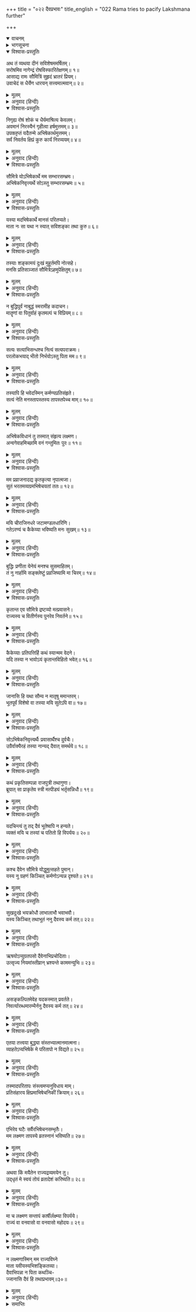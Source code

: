 +++
title = "०२२ दैवप्रभावः"
title_english = "022 Rama tries to pacify Lakshmana further"

+++
<details open><summary>वाचनम्</summary>
<div caption="श्रीराम-हरिसीताराममूर्ति-घनपाठिभ्यां वचनम्" class="audioEmbed" src="https://archive.org/download/Ramayana-recitation-Sriram-harisItArAmamUrti-Ghanapaati-v2/Kanda_2/Kanda_2_AYK-022-Daiva_Prabhavaha.mp3"></div>
</details>

<details><summary>भागसूचना</summary>

22. श्रीरामका लक्ष्मणको समझाते हुए अपने वनवासमें दैवको ही कारण बताना और अभिषेककी सामग्रीको हटा लेनेका आदेश देना
</details>

<details open><summary>विश्वास-प्रस्तुतिः</summary>

अथ तं व्यथया दीनं सविशेषममर्षितम्।  
सरोषमिव नागेन्द्रं रोषविस्फारितेक्षणम्॥ १॥  
आसाद्य रामः सौमित्रिं सुहृदं भ्रातरं प्रियम्।  
उवाचेदं स धैर्येण धारयन् सत्त्वमात्मवान्॥ २॥
</details>

<details><summary>मूलम्</summary>

अथ तं व्यथया दीनं सविशेषममर्षितम्।  
सरोषमिव नागेन्द्रं रोषविस्फारितेक्षणम्॥ १॥  
आसाद्य रामः सौमित्रिं सुहृदं भ्रातरं प्रियम्।  
उवाचेदं स धैर्येण धारयन् सत्त्वमात्मवान्॥ २॥
</details>

<details><summary>अनुवाद (हिन्दी)</summary>

(श्रीरामके राज्याभिषेकमें विघ्न पड़नेके कारण) सुमित्राकुमार लक्ष्मण मानसिक व्यथासे बहुत दुःखी थे। उनके मनमें विशेष अमर्ष भरा हुआ था। वे रोषसे भरे हुए गजराजकी भाँति क्रोधसे आँखें फाड़-फाड़कर देख रहे थे। अपने मनको वशमें रखनेवाले श्रीराम धैर्यपूर्वक चित्तको निर्विकाररूपसे काबूमें रखते हुए अपने हितैषी सुहृद् प्रिय भाई लक्ष्मणके पास जाकर इस प्रकार बोले—॥ १-२॥
</details>

<details open><summary>विश्वास-प्रस्तुतिः</summary>

निगृह्य रोषं शोकं च धैर्यमाश्रित्य केवलम्।  
अवमानं निरस्यैनं गृहीत्वा हर्षमुत्तमम्॥ ३॥  
उपक्लृप्तं यदैतन्मे अभिषेकार्थमुत्तमम्।  
सर्वं निवर्तय क्षिप्रं कुरु कार्यं निरव्ययम्॥ ४॥
</details>

<details><summary>मूलम्</summary>

निगृह्य रोषं शोकं च धैर्यमाश्रित्य केवलम्।  
अवमानं निरस्यैनं गृहीत्वा हर्षमुत्तमम्॥ ३॥  
उपक्लृप्तं यदैतन्मे अभिषेकार्थमुत्तमम्।  
सर्वं निवर्तय क्षिप्रं कुरु कार्यं निरव्ययम्॥ ४॥
</details>

<details><summary>अनुवाद (हिन्दी)</summary>

‘लक्ष्मण! केवल धैर्यका आश्रय लेकर अपने मनके क्रोध और शोकको दूर करो, चित्तसे अपमानकी भावना निकाल दो और हृदयमें भलीभाँति हर्ष भरकर मेरे अभिषेकके लिये यह जो उत्तम सामग्री एकत्र की गयी है, इसे शीघ्र हटा दो और ऐसा कार्य करो, जिससे मेरे वनगमनमें बाधा उपस्थित न हो॥ ३-४॥
</details>

<details open><summary>विश्वास-प्रस्तुतिः</summary>

सौमित्रे योऽभिषेकार्थे मम सम्भारसम्भ्रमः।  
अभिषेकनिवृत्त्यर्थे सोऽस्तु सम्भारसम्भ्रमः॥ ५॥
</details>

<details><summary>मूलम्</summary>

सौमित्रे योऽभिषेकार्थे मम सम्भारसम्भ्रमः।  
अभिषेकनिवृत्त्यर्थे सोऽस्तु सम्भारसम्भ्रमः॥ ५॥
</details>

<details><summary>अनुवाद (हिन्दी)</summary>

‘सुमित्रानन्दन! अबतक अभिषेकके लिये सामग्री जुटानेमें जो तुम्हारा उत्साह था, वह इसे रोकने और मेरे वन जानेकी तैयारी करनेमें होना चाहिये॥ ५॥
</details>

<details open><summary>विश्वास-प्रस्तुतिः</summary>

यस्या मदभिषेकार्थे मानसं परितप्यते।  
माता नः सा यथा न स्यात् सविशङ्का तथा कुरु॥ ६॥
</details>

<details><summary>मूलम्</summary>

यस्या मदभिषेकार्थे मानसं परितप्यते।  
माता नः सा यथा न स्यात् सविशङ्का तथा कुरु॥ ६॥
</details>

<details><summary>अनुवाद (हिन्दी)</summary>

‘मेरे अभिषेकके कारण जिसके चित्तमें संताप हो रहा है, उस हमारी माता कैकेयीको जिससे किसी तरहकी शङ्का न रह जाय, वही काम करो॥ ६॥
</details>

<details open><summary>विश्वास-प्रस्तुतिः</summary>

तस्याः शङ्कामयं दुःखं मुहूर्तमपि नोत्सहे।  
मनसि प्रतिसञ्जातं सौमित्रेऽहमुपेक्षितुम्॥ ७॥
</details>

<details><summary>मूलम्</summary>

तस्याः शङ्कामयं दुःखं मुहूर्तमपि नोत्सहे।  
मनसि प्रतिसञ्जातं सौमित्रेऽहमुपेक्षितुम्॥ ७॥
</details>

<details><summary>अनुवाद (हिन्दी)</summary>

‘लक्ष्मण! उसके मनमें संदेहके कारण दुःख उत्पन्न हो, इस बातको मैं दो घड़ीके लिये भी नहीं सह सकता और न इसकी उपेक्षा ही कर सकता हूँ॥
</details>

<details open><summary>विश्वास-प्रस्तुतिः</summary>

न बुद्धिपूर्वं नाबुद्धं स्मरामीह कदाचन।  
मातॄणां वा पितुर्वाहं कृतमल्पं च विप्रियम्॥ ८॥
</details>

<details><summary>मूलम्</summary>

न बुद्धिपूर्वं नाबुद्धं स्मरामीह कदाचन।  
मातॄणां वा पितुर्वाहं कृतमल्पं च विप्रियम्॥ ८॥
</details>

<details><summary>अनुवाद (हिन्दी)</summary>

‘मैंने यहाँ कभी जान-बूझकर या अनजानमें माताओंका अथवा पिताजीका कोई छोटा-सा भी अपराध किया हो, ऐसा याद नहीं आता॥ ८॥
</details>

<details open><summary>विश्वास-प्रस्तुतिः</summary>

सत्यः सत्याभिसन्धश्च नित्यं सत्यपराक्रमः।  
परलोकभयाद् भीतो निर्भयोऽस्तु पिता मम॥ ९॥
</details>

<details><summary>मूलम्</summary>

सत्यः सत्याभिसन्धश्च नित्यं सत्यपराक्रमः।  
परलोकभयाद् भीतो निर्भयोऽस्तु पिता मम॥ ९॥
</details>

<details><summary>अनुवाद (हिन्दी)</summary>

‘पिताजी सदा सत्यवादी और सत्यपराक्रमी रहे हैं। वे परलोकके भयसे सदा डरते रहते हैं; इसलिये मुझे वही काम करना चाहिये, जिससे मेरे पिताजीका पारलौकिक भय दूर हो जाय॥ ९॥
</details>

<details open><summary>विश्वास-प्रस्तुतिः</summary>

तस्यापि हि भवेदस्मिन् कर्मण्यप्रतिसंहृते।  
सत्यं नेति मनस्तापस्तस्य तापस्तपेच्च माम्॥ १०॥
</details>

<details><summary>मूलम्</summary>

तस्यापि हि भवेदस्मिन् कर्मण्यप्रतिसंहृते।  
सत्यं नेति मनस्तापस्तस्य तापस्तपेच्च माम्॥ १०॥
</details>

<details><summary>अनुवाद (हिन्दी)</summary>

‘यदि इस अभिषेकसम्बन्धी कार्यको रोक नहीं दिया गया तो पिताजीको भी मन-ही-मन यह सोचकर संताप होगा कि मेरी बात सच्ची नहीं हुई और उनका वह मनस्ताप मुझे सदा संतप्त करता रहेगा॥ १०॥
</details>

<details open><summary>विश्वास-प्रस्तुतिः</summary>

अभिषेकविधानं तु तस्मात् संहृत्य लक्ष्मण।  
अन्वगेवाहमिच्छामि वनं गन्तुमितः पुरः॥ ११॥
</details>

<details><summary>मूलम्</summary>

अभिषेकविधानं तु तस्मात् संहृत्य लक्ष्मण।  
अन्वगेवाहमिच्छामि वनं गन्तुमितः पुरः॥ ११॥
</details>

<details><summary>अनुवाद (हिन्दी)</summary>

‘लक्ष्मण! इन्हीं सब कारणोंसे मैं अपने अभिषेकका कार्य रोककर शीघ्र ही इस नगरसे वनको चला जाना चाहता हूँ॥ ११॥
</details>

<details open><summary>विश्वास-प्रस्तुतिः</summary>

मम प्रव्राजनादद्य कृतकृत्या नृपात्मजा।  
सुतं भरतमव्यग्रमभिषेचयतां ततः॥ १२॥
</details>

<details><summary>मूलम्</summary>

मम प्रव्राजनादद्य कृतकृत्या नृपात्मजा।  
सुतं भरतमव्यग्रमभिषेचयतां ततः॥ १२॥
</details>

<details><summary>अनुवाद (हिन्दी)</summary>

‘आज मेरे चले जानेसे कृतकृत्य हुई राजकुमारी कैकेयी अपने पुत्र भरतका निर्भय एवं निश्चिन्त होकर अभिषेक करावे॥ १२॥
</details>

<details open><summary>विश्वास-प्रस्तुतिः</summary>

मयि चीराजिनधरे जटामण्डलधारिणि।  
गतेऽरण्यं च कैकेय्या भविष्यति मनः सुखम्॥ १३॥
</details>

<details><summary>मूलम्</summary>

मयि चीराजिनधरे जटामण्डलधारिणि।  
गतेऽरण्यं च कैकेय्या भविष्यति मनः सुखम्॥ १३॥
</details>

<details><summary>अनुवाद (हिन्दी)</summary>

‘मैं वल्कल और मृगचर्म धारण करके सिरपर जटाजूट बाँधे जब वनको चला जाऊँगा, तभी कैकेयीके मनको सुख प्राप्त होगा॥ १३॥
</details>

<details open><summary>विश्वास-प्रस्तुतिः</summary>

बुद्धिः प्रणीता येनेयं मनश्च सुसमाहितम्।  
तं नु नार्हामि सङ्क्लेष्टुं प्रव्रजिष्यामि मा चिरम्॥ १४॥
</details>

<details><summary>मूलम्</summary>

बुद्धिः प्रणीता येनेयं मनश्च सुसमाहितम्।  
तं नु नार्हामि सङ्क्लेष्टुं प्रव्रजिष्यामि मा चिरम्॥ १४॥
</details>

<details><summary>अनुवाद (हिन्दी)</summary>

‘जिस विधाताने कैकेयीको ऐसी बुद्धि प्रदान की है तथा जिसकी प्रेरणासे उसका मन मुझे वन भेजनेमें अत्यन्त दृढ़ हो गया है, उसे विफलमनोरथ करके कष्ट देना मेरे लिये उचित नहीं है॥ १४॥
</details>

<details open><summary>विश्वास-प्रस्तुतिः</summary>

कृतान्त एव सौमित्रे द्रष्टव्यो मत्प्रवासने।  
राज्यस्य च वितीर्णस्य पुनरेव निवर्तने॥ १५॥
</details>

<details><summary>मूलम्</summary>

कृतान्त एव सौमित्रे द्रष्टव्यो मत्प्रवासने।  
राज्यस्य च वितीर्णस्य पुनरेव निवर्तने॥ १५॥
</details>

<details><summary>अनुवाद (हिन्दी)</summary>

‘सुमित्राकुमार! मेरे इस प्रवासमें तथा पिताद्वारा दिये हुए राज्यके फिर हाथसे निकल जानेमें दैवको ही कारण समझना चाहिये॥ १५॥
</details>

<details open><summary>विश्वास-प्रस्तुतिः</summary>

कैकेय्याः प्रतिपत्तिर्हि कथं स्यान्मम वेदने।  
यदि तस्या न भावोऽयं कृतान्तविहितो भवेत्॥ १६॥
</details>

<details><summary>मूलम्</summary>

कैकेय्याः प्रतिपत्तिर्हि कथं स्यान्मम वेदने।  
यदि तस्या न भावोऽयं कृतान्तविहितो भवेत्॥ १६॥
</details>

<details><summary>अनुवाद (हिन्दी)</summary>

‘मेरी समझसे कैकेयीका यह विपरीत मनोभाव दैवका ही विधान है। यदि ऐसा न होता तो वह मुझे वनमें भेजकर पीड़ा देनेका विचार क्यों करती॥ १६॥
</details>

<details open><summary>विश्वास-प्रस्तुतिः</summary>

जानासि हि यथा सौम्य न मातृषु ममान्तरम्।  
भूतपूर्वं विशेषो वा तस्या मयि सुतेऽपि वा॥ १७॥
</details>

<details><summary>मूलम्</summary>

जानासि हि यथा सौम्य न मातृषु ममान्तरम्।  
भूतपूर्वं विशेषो वा तस्या मयि सुतेऽपि वा॥ १७॥
</details>

<details><summary>अनुवाद (हिन्दी)</summary>

‘सौम्य! तुम तो जानते ही हो कि मेरे मनमें पहले भी कभी माताओंके प्रति भेदभाव नहीं हुआ और कैकेयी भी पहले मुझमें या अपने पुत्रमें कोई अन्तर नहीं समझती थी॥ १७॥
</details>

<details open><summary>विश्वास-प्रस्तुतिः</summary>

सोऽभिषेकनिवृत्त्यर्थैः प्रवासार्थैश्च दुर्वचैः।  
उग्रैर्वाक्यैरहं तस्या नान्यद् दैवात् समर्थये॥ १८॥
</details>

<details><summary>मूलम्</summary>

सोऽभिषेकनिवृत्त्यर्थैः प्रवासार्थैश्च दुर्वचैः।  
उग्रैर्वाक्यैरहं तस्या नान्यद् दैवात् समर्थये॥ १८॥
</details>

<details><summary>अनुवाद (हिन्दी)</summary>

‘मेरे अभिषेकको रोकने और मुझे वनमें भेजनेके लिये उसने राजाको प्रेरित करनेके निमित्त जिन भयंकर और कटुवचनोंका प्रयोग किया है, उन्हें साधारण मनुष्योंके लिये भी मुँहसे निकालना कठिन है। उसकी ऐसी चेष्टामें मैं दैवके सिवा दूसरे किसी कारणका समर्थन नहीं करता॥ १८॥
</details>

<details open><summary>विश्वास-प्रस्तुतिः</summary>

कथं प्रकृतिसम्पन्ना राजपुत्री तथागुणा।  
ब्रूयात् सा प्राकृतेव स्त्री मत्पीड्यं भर्तृसन्निधौ॥ १९॥
</details>

<details><summary>मूलम्</summary>

कथं प्रकृतिसम्पन्ना राजपुत्री तथागुणा।  
ब्रूयात् सा प्राकृतेव स्त्री मत्पीड्यं भर्तृसन्निधौ॥ १९॥
</details>

<details><summary>अनुवाद (हिन्दी)</summary>

‘यदि ऐसी बात न होती तो वैसे उत्तम स्वभाव और श्रेष्ठ गुणोंसे युक्त राजकुमारी कैकेयी एक साधारण स्त्रीकी भाँति अपने पतिके समीप मुझे पीड़ा देनेवाली बात कैसे कहती—मुझे कष्ट देनेके लिये रामको वनमें भेजनेका प्रस्ताव कैसे उपस्थित करती॥ १९॥
</details>

<details open><summary>विश्वास-प्रस्तुतिः</summary>

यदचिन्त्यं तु तद् दैवं भूतेष्वपि न हन्यते।  
व्यक्तं मयि च तस्यां च पतितो हि विपर्ययः॥ २०॥
</details>

<details><summary>मूलम्</summary>

यदचिन्त्यं तु तद् दैवं भूतेष्वपि न हन्यते।  
व्यक्तं मयि च तस्यां च पतितो हि विपर्ययः॥ २०॥
</details>

<details><summary>अनुवाद (हिन्दी)</summary>

‘जिसके विषयमें कभी कुछ सोचा न गया हो, वही दैवका विधान है। प्राणियोंमें अथवा उनके अधिष्ठाता देवताओंमें भी कोई ऐसा नहीं है, जो उस दैवके विधानको मेट सके; अतः निश्चय ही उसीकी प्रेरणासे मुझमें और कैकेयीमें यह भारी उलट-फेर हुआ है (मेरे हाथमें आया हुआ राज्य चला गया और कैकेयीकी बुद्धि बदल गयी)॥ २०॥
</details>

<details open><summary>विश्वास-प्रस्तुतिः</summary>

कश्च दैवेन सौमित्रे योद्धुमुत्सहते पुमान्।  
यस्य नु ग्रहणं किञ्चित् कर्मणोऽन्यन्न दृश्यते॥ २१॥
</details>

<details><summary>मूलम्</summary>

कश्च दैवेन सौमित्रे योद्धुमुत्सहते पुमान्।  
यस्य नु ग्रहणं किञ्चित् कर्मणोऽन्यन्न दृश्यते॥ २१॥
</details>

<details><summary>अनुवाद (हिन्दी)</summary>

‘सुमित्रानन्दन! कर्मोंके सुख-दुःखादिरूप फल प्राप्त होनेपर ही जिसका ज्ञान होता है, कर्मफलसे अन्यत्र कहीं भी जिसका पता नहीं चलता, उस दैवके साथ कौन पुरुष युद्ध कर सकता है?॥ २१॥
</details>

<details open><summary>विश्वास-प्रस्तुतिः</summary>

सुखदुःखे भयक्रोधौ लाभालाभौ भवाभवौ।  
यस्य किञ्चित् तथाभूतं ननु दैवस्य कर्म तत्॥ २२॥
</details>

<details><summary>मूलम्</summary>

सुखदुःखे भयक्रोधौ लाभालाभौ भवाभवौ।  
यस्य किञ्चित् तथाभूतं ननु दैवस्य कर्म तत्॥ २२॥
</details>

<details><summary>अनुवाद (हिन्दी)</summary>

‘सुख-दुःख, भय-क्रोध (क्षोभ), लाभ-हानि, उत्पत्ति और विनाश तथा इस प्रकारके और भी जितने परिणाम प्राप्त होते हैं, जिनका कोई कारण समझमें नहीं आता, वे सब दैवके ही कर्म हैं॥ २२॥
</details>

<details open><summary>विश्वास-प्रस्तुतिः</summary>

ऋषयोऽप्युग्रतपसो दैवेनाभिप्रचोदिताः।  
उत्सृज्य नियमांस्तीव्रान् भ्रश्यन्ते काममन्युभिः॥ २३॥
</details>

<details><summary>मूलम्</summary>

ऋषयोऽप्युग्रतपसो दैवेनाभिप्रचोदिताः।  
उत्सृज्य नियमांस्तीव्रान् भ्रश्यन्ते काममन्युभिः॥ २३॥
</details>

<details><summary>अनुवाद (हिन्दी)</summary>

‘उग्र तपस्वी ऋषि भी दैवसे प्रेरित होकर अपने तीव्र नियमोंको छोड़ बैठते और काम-क्रोधके द्वारा विवश हो मर्यादासे भ्रष्ट हो जाते हैं॥ २३॥
</details>

<details open><summary>विश्वास-प्रस्तुतिः</summary>

असङ्कल्पितमेवेह यदकस्मात् प्रवर्तते।  
निवर्त्यारब्धमारम्भैर्ननु दैवस्य कर्म तत्॥ २४॥
</details>

<details><summary>मूलम्</summary>

असङ्कल्पितमेवेह यदकस्मात् प्रवर्तते।  
निवर्त्यारब्धमारम्भैर्ननु दैवस्य कर्म तत्॥ २४॥
</details>

<details><summary>अनुवाद (हिन्दी)</summary>

‘जो बात बिना सोचे-विचारे अकस्मात् सिरपर आ पड़ती है और प्रयत्नोंद्वारा आरम्भ किये हुए कार्यको रोककर एक नया ही काण्ड उपस्थित कर देती है, अवश्य वह दैवका ही विधान है॥ २४॥
</details>

<details open><summary>विश्वास-प्रस्तुतिः</summary>

एतया तत्त्वया बुद्ध्या संस्तभ्यात्मानमात्मना।  
व्याहतेऽप्यभिषेके मे परितापो न विद्यते॥ २५॥
</details>

<details><summary>मूलम्</summary>

एतया तत्त्वया बुद्ध्या संस्तभ्यात्मानमात्मना।  
व्याहतेऽप्यभिषेके मे परितापो न विद्यते॥ २५॥
</details>

<details><summary>अनुवाद (हिन्दी)</summary>

‘इस तात्त्विक बुद्धिके द्वारा स्वयं ही मनको स्थिर कर लेनेके कारण मुझे अपने अभिषेकमें विघ्न पड़ जानेपर भी दुःख या संताप नहीं हो रहा है॥ २५॥
</details>

<details open><summary>विश्वास-प्रस्तुतिः</summary>

तस्मादपरितापः संस्त्वमप्यनुविधाय माम्।  
प्रतिसंहारय क्षिप्रमाभिषेचनिकीं क्रियाम्॥ २६॥
</details>

<details><summary>मूलम्</summary>

तस्मादपरितापः संस्त्वमप्यनुविधाय माम्।  
प्रतिसंहारय क्षिप्रमाभिषेचनिकीं क्रियाम्॥ २६॥
</details>

<details><summary>अनुवाद (हिन्दी)</summary>

‘इसी प्रकार तुम भी मेरे विचारका अनुसरण करके संतापशून्य हो राज्याभिषेकके इस आयोजनको शीघ्र बंद करा दो॥ २६॥
</details>

<details open><summary>विश्वास-प्रस्तुतिः</summary>

एभिरेव घटैः सर्वैरभिषेचनसम्भृतैः।  
मम लक्ष्मण तापस्ये व्रतस्नानं भविष्यति॥ २७॥
</details>

<details><summary>मूलम्</summary>

एभिरेव घटैः सर्वैरभिषेचनसम्भृतैः।  
मम लक्ष्मण तापस्ये व्रतस्नानं भविष्यति॥ २७॥
</details>

<details><summary>अनुवाद (हिन्दी)</summary>

‘लक्ष्मण! राज्याभिषेकके लिये सँजोकर रखे गये इन्हीं सब कलशोंद्वारा मेरा तापस-व्रतके संकल्पके लिये आवश्यक स्नान होगा॥ २७॥
</details>

<details open><summary>विश्वास-प्रस्तुतिः</summary>

अथवा किं मयैतेन राज्यद्रव्यमयेन तु।  
उद‍्धृतं मे स्वयं तोयं व्रतादेशं करिष्यति॥ २८॥
</details>

<details><summary>मूलम्</summary>

अथवा किं मयैतेन राज्यद्रव्यमयेन तु।  
उद‍्धृतं मे स्वयं तोयं व्रतादेशं करिष्यति॥ २८॥
</details>

<details><summary>अनुवाद (हिन्दी)</summary>

‘अथवा राज्याभिषेकसम्बन्धी मङ्गल द्रव्यमय इस कलशजलकी मुझे क्या आवश्यकता है? स्वयं मेरे द्वारा अपने हाथसे निकाला हुआ जल ही मेरे व्रतादेशका साधक होगा॥ २८॥
</details>

<details open><summary>विश्वास-प्रस्तुतिः</summary>

मा च लक्ष्मण सन्तापं कार्षीर्लक्ष्म्या विपर्यये।  
राज्यं वा वनवासो वा वनवासो महोदयः॥ २९॥
</details>

<details><summary>मूलम्</summary>

मा च लक्ष्मण सन्तापं कार्षीर्लक्ष्म्या विपर्यये।  
राज्यं वा वनवासो वा वनवासो महोदयः॥ २९॥
</details>

<details><summary>अनुवाद (हिन्दी)</summary>

‘लक्ष्मण! लक्ष्मीके इस उलट-फेरके विषयमें तुम कोई चिन्ता न करो। मेरे लिये राज्य अथवा वनवास दोनों समान हैं, बल्कि विशेष विचार करनेपर वनवास ही महान् अभ्युदयकारी प्रतीत होता है॥ २९॥
</details>

<details open><summary>विश्वास-प्रस्तुतिः</summary>

न लक्ष्मणास्मिन् मम राज्यविघ्ने  
माता यवीयस्यभिशङ्कितव्या।  
दैवाभिपन्ना न पिता कथञ्चि-  
ज्जानासि दैवं हि तथाप्रभावम्॥३०॥
</details>

<details><summary>मूलम्</summary>

न लक्ष्मणास्मिन् मम राज्यविघ्ने  
माता यवीयस्यभिशङ्कितव्या।  
दैवाभिपन्ना न पिता कथञ्चि-  
ज्जानासि दैवं हि तथाप्रभावम्॥३०॥
</details>

<details><summary>अनुवाद (हिन्दी)</summary>

‘लक्ष्मण! मेरे राज्याभिषेकमें जो विघ्न आया है, इसमें मेरी सबसे छोटी माता कारण है, ऐसी शङ्का नहीं करनी चाहिये; क्योंकि वह दैवके अधीन थी। इसी प्रकार पिताजी भी किसी तरह इसमें कारण नहीं हैं। तुम तो दैव और उसके अद्भुत प्रभावको जानते ही हो, वही कारण है’॥ ३०॥
</details>

<details><summary>समाप्तिः</summary>

इत्यार्षे श्रीमद्रामायणे वाल्मीकीये आदिकाव्येऽयोध्याकाण्डे द्वाविंशः सर्गः॥ २२॥  
इस प्रकार श्रीवाल्मीकिनिर्मित आर्षरामायण आदिकाव्यके अयोध्याकाण्डमें बाईसवाँ सर्ग पूरा हुआ॥ २२॥
</details>

